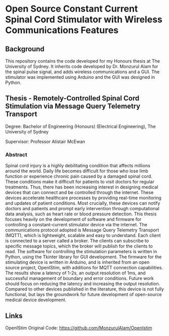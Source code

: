 # Open Source Constant Current Spinal Cord Stimulator with Wireless Communications Features

## Background

This repository contains the code developed for my Honours thesis at The University of Sydney. It inherits code developed by Dr. Monzurul Alam for the spinal pulse signal, and adds wireless communications and a GUI. The stimulator was implemented using Arduino and the GUI was designed in Python.

## Thesis - Remotely-Controlled Spinal Cord Stimulation via Message Query Telemetry Transport

Degree: Bachelor of Engineering (Honours) (Electrical Engineering), The University of Sydney

Supervisor: Professor Alistair McEwan

### Abstract 
Spinal cord injury is a highly debilitating condition that affects millions around the world. Daily life becomes difficult for those who lose limb function or experience chronic pain caused by a damaged spinal cord. These conditions make it difficult for patients to visit doctors for regular treatments. Thus, there has been increasing interest in designing medical devices that can connect and be controlled through the internet. These devices accelerate healthcare processes by providing real-time monitoring and updates of patient conditions. Most crucially, these devices can notify doctors and patients and prompt early intervention through computational data analysis, such as heart rate or blood pressure detection. This thesis focuses heavily on the development of software and firmware for controlling a constant-current stimulator device via the internet. The communications protocol adopted is Message Query Telemetry Transport (MQTT), which is lightweight, scalable and easy to understand. Each client is connected to a server called a broker. The clients can subscribe to specific message topics, which the broker will publish for the clients to read. The software for controlling the stimulation parameters is written in Python, using the Tkinter library for GUI development. The firmware for the stimulating device is written in Arduino, and is inherited from an open source project, OpenIStim, with additions for MQTT connection capabilities. The results show a latency of 1-2s, an output resolution of 1ms, and successful management of boundary and error conditions. Future work should focus on reducing the latency and increasing the output resolution. Compared to other devices published in the literature, this device is not fully functional, but lays the groundwork for future development of open-source medical device development.

## Links

OpenIStim Original Code: https://github.com/MonzurulAlam/OpenIstim
